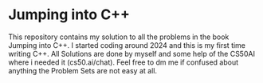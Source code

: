 # Jumping into C++

This repository contains my solution to all the problems in the book Jumping into C++. I started coding around 2024 and this is my first time writing C++. All Solutions are done by myself and some help of the CS50AI where i needed it (cs50.ai/chat). Feel free to dm me if confused about anything the Problem Sets are not easy at all. 



